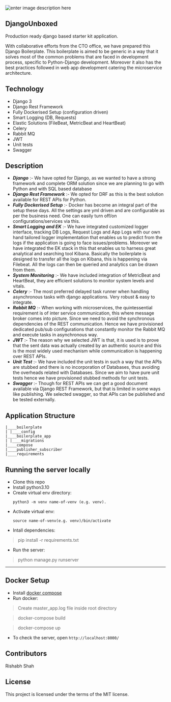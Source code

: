 ![enter image description here](https://lh3.googleusercontent.com/cPYomSHND0D4kDuU1qHKcv8NsaC9E1BFEljalnVwB8DCxIYSj_Wozs39C9V55nAFHaodQX_nEzs)

## DjangoUnboxed

Production ready django based starter kit application.

With collaborative efforts from the CTO office, we have prepared this Django Boilerplate. This boilerplate is aimed to be generic in a way that it solves most of the common problems that are faced in development process, specific to Python-Django development. Moreover it also has the best practices followed in web app development catering the microservice architecture.

## Technology

 - Django 3
 - Django Rest Framework 
 - Fully Dockerised Setup (configuration driven)
 - Smart Logging (DB, Requests)
 - Elastic Solutions    (FileBeat, MetricBeat and HeartBeat) 
 - Celery
 - Rabbit MQ
 - JWT
 - Unit tests
 - Swagger
 
 ## Description
 - ***Django*** :- We have opted for Django, as we wanted to have a strong
   framework and complete ORM solution since we are planning to go with
   Python and with SQL based database
 - ***Django Rest Framework*** :- We opted for DRF as this is the best
   solution available for REST APIs for Python.
 - ***Fully Dockerised Setup*** :- Docker has become an integral part of the
   setup these days. All the settings are yml driven and are
   configurable as per the business need. One can easily turn off/on
   configurations/services via this.
 - ***Smart Logging and EK*** :- We have integrated customized logger
   interface, tracking DB Logs, Request Logs and App Logs with our own
   hand tailored logger implementation that enables us to predict from
   the logs if the application is going to face issues/problems.
   Moreover we have integrated the EK stack in this that enables us to
   harness great analytical and searching tool Kibana. Basically the
   boilerplate is designed to transfer all the logs on Kibana, this is
   happening via Filebeat. All the logs can then be queried and
   analytics can be drawn from them.
 - ***System Monitoring*** :- We have included integration of MetricBeat and
   HeartBeat, they are efficient solutions to monitor system levels and
   vitals.
 - ***Celery*** :- The most preferred delayed task runner when handling
   asynchronous tasks with django applications. Very robust & easy to
   integrate.
 - ***Rabbit MQ*** :- When working with microservices, the quintessential
   requirement is of inter service communication, this where message
   broker comes into picture. Since we need to avoid the synchronous
   dependencies of the REST communication. Hence we have provisioned
   dedicated pub/sub configurations that constantly monitor the Rabbit
   MQ and execute tasks in asynchronous way.
 - ***JWT*** :- The reason why we selected JWT is that, it is used is to prove
   that the sent data was actually created by an authentic source and
   this is the most widely used mechanism while communication is
   happening over REST APIs.
 - ***Unit Test*** :- We have included the unit tests in such a way that the
   APIs are stubbed and there is no incorporation of Databases, thus
   avoiding the overheads related with Databases. Since we aim to have
   pure unit tests hence we have provisioned stubbed methods for unit
   tests.
 - ***Swagger*** :- Though for REST APIs we can get a good document available
   via Django REST Framework, but that is limited in some ways like
   publishing. We selected swagger, so that APIs can be published and be
   tested externally.

## Application Structure

```
|____boilerplate
| |____config
|____boilerplate_app
| |____migrations
|____compose
|____publisher_subscriber
|____requirements
```
## Running the server locally

 * Clone this repo
 * Install python3.10
 * Create virtual env directory:
    ```
    python3 -m venv name-of-venv (e.g. venv).
    ```
 * Activate virtual env:
    ```
    source name-of-venv(e.g. venv)/bin/activate
 * Intall dependencies:
> pip install -r requirements.txt
 * Run the server:
> python manage.py runserver
-----
Docker Setup
---
 * Install [docker compose](https://docs.docker.com/compose/install/)
 * Run docker:
> Create master_app.log file inside root directory

> docker-compose build

> docker-compose up
 * To check the server, open `http://localhost:8000/`

## Contributors
Rishabh Shah

## License

This project is licensed under the terms of the MIT license.

